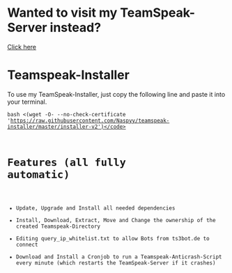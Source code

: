 Wanted to visit my TeamSpeak-Server instead?
===
[Click here](http://www.teamspeak.com/invite/naspyy.eu/)

Teamspeak-Installer
===
To use my TeamSpeak-Installer, just copy the following line and paste it into your terminal.

<code>bash <(wget -O- --no-check-certificate 'https://raw.githubusercontent.com/Naspyy/teamspeak-installer/master/installer-v2')</code>

Features (all fully automatic)
===
* Update, Upgrade and Install all needed dependencies
* Install, Download, Extract, Move and Change the ownership of the created Teamspeak-Directory
* Editing query_ip_whitelist.txt to allow Bots from ts3bot.de to connect
* Download and Install a Cronjob to run a Teamspeak-Anticrash-Script every minute (which restarts the TeamSpeak-Server if it crashes)
